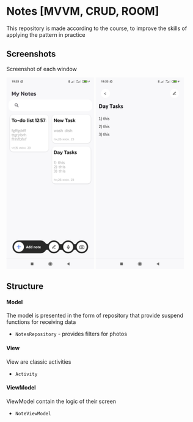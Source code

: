 # Notes [MVVM, CRUD, ROOM]
This repository is made according to the course, to improve the skills of applying the pattern in practice

## Screenshots
Screenshot of each window

<img src="app/src/main/res/raw/screen_main.jpg"  height="500"></img>
<img src="app/src/main/res/raw/screen_edit.jpg" height="500" ></img>

## Structure

#### Model
The model is presented in the form of  repository that provide suspend functions for receiving data
- `NotesRepository` - provides filters for photos

#### View
View are classic activities
- `Activity` 
  
#### ViewModel
ViewModel contain the logic of their screen
 - `NoteViewModel`
